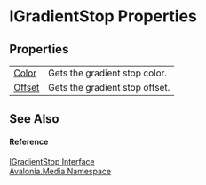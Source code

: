 # IGradientStop Properties




## Properties
<table>
<tr>
<td><a href="P_Avalonia_Media_IGradientStop_Color">Color</a></td>
<td>Gets the gradient stop color.</td>
</tr>
<tr>
<td><a href="P_Avalonia_Media_IGradientStop_Offset">Offset</a></td>
<td>Gets the gradient stop offset.</td>
</tr>
</table>

## See Also


#### Reference
<a href="T_Avalonia_Media_IGradientStop">IGradientStop Interface</a>  
<a href="N_Avalonia_Media">Avalonia.Media Namespace</a>  

